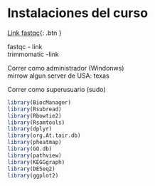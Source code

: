Instalaciones del curso
===========

[Link fastqc](https://www.bioinformatics.babraham.ac.uk/projects/fastqc/){: .btn }

fastqc - link   
trimmomatic -link   

Correr como administrador (Windonws)  
mirrow algun server de USA: texas  

Correr como superusuario (sudo)  
```r
library(BiocManager)  
library(Rsubread)  
library(Rbowtie2)  
library(Rsamtools)  
library(dplyr)  
library(org.At.tair.db)  
library(pheatmap)  
library(GO.db)  
library(pathview)  
library(KEGGgraph)  
library(DESeq2)  
library(ggplot2)  
```  



